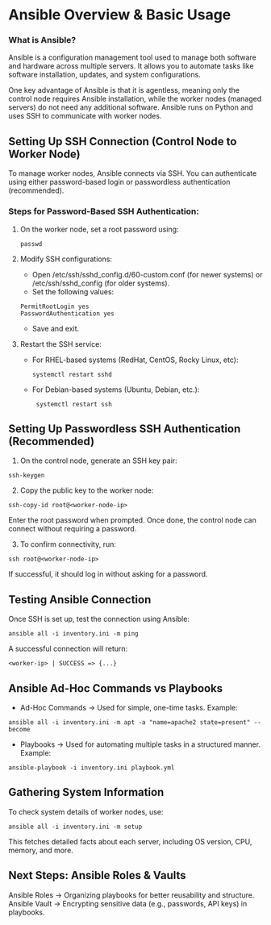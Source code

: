 # Ansible Overview & Basic Usage
### What is Ansible?
Ansible is a configuration management tool used to manage both software and hardware across multiple servers. It allows you to automate tasks like software installation, updates, and system configurations.

One key advantage of Ansible is that it is agentless, meaning only the control node requires Ansible installation, while the worker nodes (managed servers) do not need any additional software. Ansible runs on Python and uses SSH to communicate with worker nodes.


## Setting Up SSH Connection (Control Node to Worker Node)
To manage worker nodes, Ansible connects via SSH. You can authenticate using either password-based login or passwordless authentication (recommended).
### Steps for Password-Based SSH Authentication:
1. On the worker node, set a root password using:
   ```
   passwd
   ```

2. Modify SSH configurations:
   - Open /etc/ssh/sshd_config.d/60-custom.conf (for newer systems) or /etc/ssh/sshd_config (for older systems).
   - Set the following values:
   ```
   PermitRootLogin yes
   PasswordAuthentication yes
   ```
   - Save and exit.

3. Restart the SSH service:
   - For RHEL-based systems (RedHat, CentOS, Rocky Linux, etc):
     ```
     systemctl restart sshd
     ```

   - For Debian-based systems (Ubuntu, Debian, etc.):
     ```
      systemctl restart ssh
     ```

## Setting Up Passwordless SSH Authentication (Recommended)

1. On the control node, generate an SSH key pair:

```
ssh-keygen
```

2. Copy the public key to the worker node:
```
ssh-copy-id root@<worker-node-ip>
```

Enter the root password when prompted. Once done, the control node can connect without requiring a password.

3. To confirm connectivity, run:

```
ssh root@<worker-node-ip>
```
If successful, it should log in without asking for a password.
     
   
## Testing Ansible Connection
Once SSH is set up, test the connection using Ansible:

```
ansible all -i inventory.ini -m ping
```

A successful connection will return:

```
<worker-ip> | SUCCESS => {...}
```

## Ansible Ad-Hoc Commands vs Playbooks
- Ad-Hoc Commands → Used for simple, one-time tasks. Example:

```
ansible all -i inventory.ini -m apt -a "name=apache2 state=present" --become
```

- Playbooks → Used for automating multiple tasks in a structured manner. Example:

```
ansible-playbook -i inventory.ini playbook.yml
```

## Gathering System Information
To check system details of worker nodes, use:

```
ansible all -i inventory.ini -m setup
```

This fetches detailed facts about each server, including OS version, CPU, memory, and more.

## Next Steps: Ansible Roles & Vaults
Ansible Roles → Organizing playbooks for better reusability and structure.
Ansible Vault → Encrypting sensitive data (e.g., passwords, API keys) in playbooks.



   
